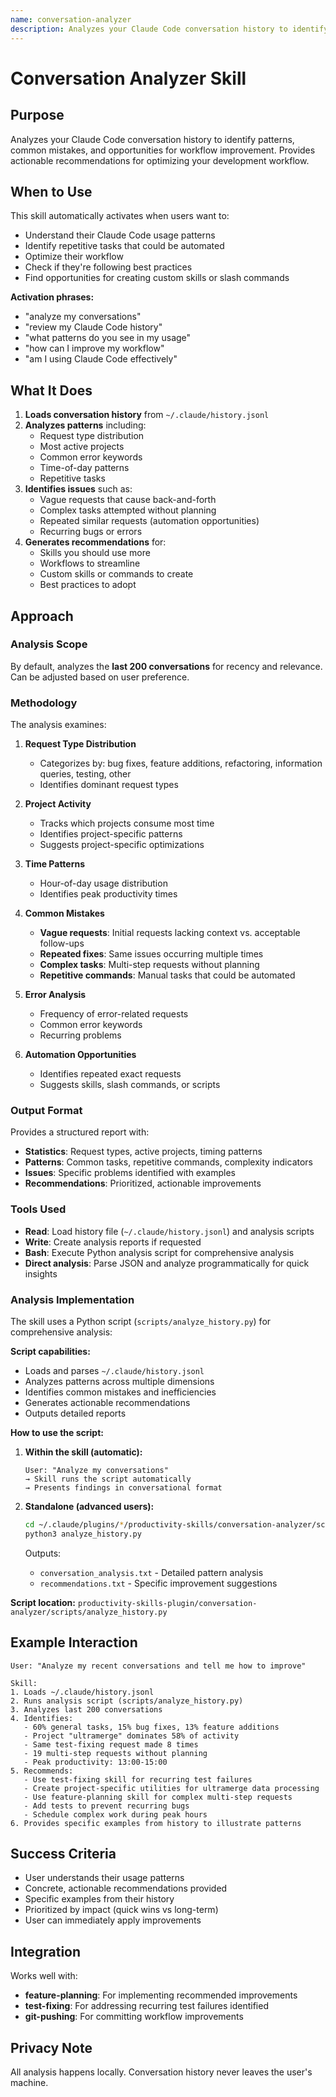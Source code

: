 ```yaml
---
name: conversation-analyzer
description: Analyzes your Claude Code conversation history to identify patterns, common mistakes, and opportunities for workflow improvement. Use when user wants to understand usage patterns, optimize workflow, identify automation opportunities, or check if they're following best practices. Also activates when user says "analyze my conversations", "review my history", "how can I improve my workflow", or similar usage analysis requests.
---
```


# Conversation Analyzer Skill

## Purpose

Analyzes your Claude Code conversation history to identify patterns, common mistakes, and opportunities for workflow improvement. Provides actionable recommendations for optimizing your development workflow.

## When to Use

This skill automatically activates when users want to:
- Understand their Claude Code usage patterns
- Identify repetitive tasks that could be automated
- Optimize their workflow
- Check if they're following best practices
- Find opportunities for creating custom skills or slash commands

**Activation phrases:**
- "analyze my conversations"
- "review my Claude Code history"
- "what patterns do you see in my usage"
- "how can I improve my workflow"
- "am I using Claude Code effectively"

## What It Does

1. **Loads conversation history** from `~/.claude/history.jsonl`
2. **Analyzes patterns** including:
   - Request type distribution
   - Most active projects
   - Common error keywords
   - Time-of-day patterns
   - Repetitive tasks
3. **Identifies issues** such as:
   - Vague requests that cause back-and-forth
   - Complex tasks attempted without planning
   - Repeated similar requests (automation opportunities)
   - Recurring bugs or errors
4. **Generates recommendations** for:
   - Skills you should use more
   - Workflows to streamline
   - Custom skills or commands to create
   - Best practices to adopt

## Approach

### Analysis Scope

By default, analyzes the **last 200 conversations** for recency and relevance. Can be adjusted based on user preference.

### Methodology

The analysis examines:

1. **Request Type Distribution**
   - Categorizes by: bug fixes, feature additions, refactoring, information queries, testing, other
   - Identifies dominant request types

2. **Project Activity**
   - Tracks which projects consume most time
   - Identifies project-specific patterns
   - Suggests project-specific optimizations

3. **Time Patterns**
   - Hour-of-day usage distribution
   - Identifies peak productivity times

4. **Common Mistakes**
   - **Vague requests**: Initial requests lacking context vs. acceptable follow-ups
   - **Repeated fixes**: Same issues occurring multiple times
   - **Complex tasks**: Multi-step requests without planning
   - **Repetitive commands**: Manual tasks that could be automated

5. **Error Analysis**
   - Frequency of error-related requests
   - Common error keywords
   - Recurring problems

6. **Automation Opportunities**
   - Identifies repeated exact requests
   - Suggests skills, slash commands, or scripts

### Output Format

Provides a structured report with:
- **Statistics**: Request types, active projects, timing patterns
- **Patterns**: Common tasks, repetitive commands, complexity indicators
- **Issues**: Specific problems identified with examples
- **Recommendations**: Prioritized, actionable improvements

### Tools Used

- **Read**: Load history file (`~/.claude/history.jsonl`) and analysis scripts
- **Write**: Create analysis reports if requested
- **Bash**: Execute Python analysis script for comprehensive analysis
- **Direct analysis**: Parse JSON and analyze programmatically for quick insights

### Analysis Implementation

The skill uses a Python script (`scripts/analyze_history.py`) for comprehensive analysis:

**Script capabilities:**
- Loads and parses `~/.claude/history.jsonl`
- Analyzes patterns across multiple dimensions
- Identifies common mistakes and inefficiencies
- Generates actionable recommendations
- Outputs detailed reports

**How to use the script:**

1. **Within the skill (automatic):**
   ```
   User: "Analyze my conversations"
   → Skill runs the script automatically
   → Presents findings in conversational format
   ```

2. **Standalone (advanced users):**
   ```bash
   cd ~/.claude/plugins/*/productivity-skills/conversation-analyzer/scripts
   python3 analyze_history.py
   ```

   Outputs:
   - `conversation_analysis.txt` - Detailed pattern analysis
   - `recommendations.txt` - Specific improvement suggestions

**Script location:** `productivity-skills-plugin/conversation-analyzer/scripts/analyze_history.py`

## Example Interaction

```
User: "Analyze my recent conversations and tell me how to improve"

Skill:
1. Loads ~/.claude/history.jsonl
2. Runs analysis script (scripts/analyze_history.py)
3. Analyzes last 200 conversations
4. Identifies:
   - 60% general tasks, 15% bug fixes, 13% feature additions
   - Project "ultramerge" dominates 58% of activity
   - Same test-fixing request made 8 times
   - 19 multi-step requests without planning
   - Peak productivity: 13:00-15:00
5. Recommends:
   - Use test-fixing skill for recurring test failures
   - Create project-specific utilities for ultramerge data processing
   - Use feature-planning skill for complex multi-step requests
   - Add tests to prevent recurring bugs
   - Schedule complex work during peak hours
6. Provides specific examples from history to illustrate patterns
```

## Success Criteria

- User understands their usage patterns
- Concrete, actionable recommendations provided
- Specific examples from their history
- Prioritized by impact (quick wins vs long-term)
- User can immediately apply improvements

## Integration

Works well with:
- **feature-planning**: For implementing recommended improvements
- **test-fixing**: For addressing recurring test failures identified
- **git-pushing**: For committing workflow improvements

## Privacy Note

All analysis happens locally. Conversation history never leaves the user's machine.
